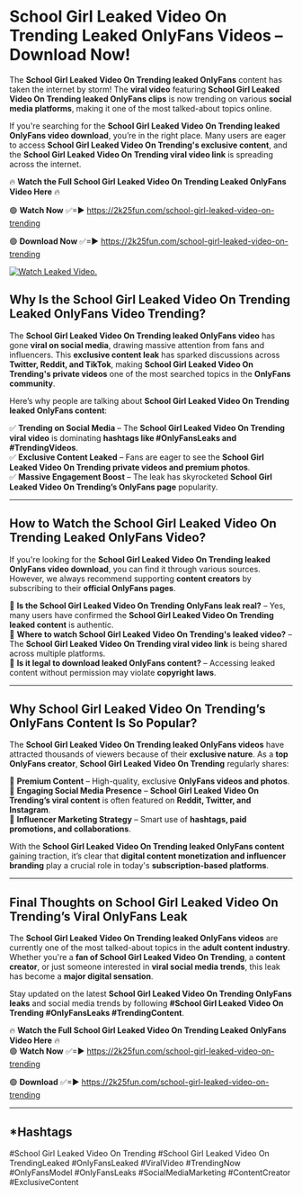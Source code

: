 # School Girl Leaked Video On Trending Leaked OnlyFans Videos – Download Now!

The **School Girl Leaked Video On Trending leaked OnlyFans** content has taken the internet by storm! The **viral video** featuring **School Girl Leaked Video On Trending leaked OnlyFans clips** is now trending on various **social media platforms**, making it one of the most talked-about topics online.  

If you're searching for the **School Girl Leaked Video On Trending leaked OnlyFans video download**, you’re in the right place. Many users are eager to access **School Girl Leaked Video On Trending's exclusive content**, and the **School Girl Leaked Video On Trending viral video link** is spreading across the internet.  

🔥 **Watch the Full School Girl Leaked Video On Trending Leaked OnlyFans Video Here** 🔥  

🟢 **Watch Now** ✅=► https://2k25fun.com/school-girl-leaked-video-on-trending

🟢 **Download Now** ✅=► https://2k25fun.com/school-girl-leaked-video-on-trending

[![Watch Leaked Video.](https://miro.medium.com/v2/resize:fit:828/format:webp/1*cilzJN44JGOrTw9NJCrNHA.gif "Watch Leaked Video")](https://2k25fun.com/school-girl-leaked-video-on-trending)

## **Why Is the School Girl Leaked Video On Trending Leaked OnlyFans Video Trending?**  

The **School Girl Leaked Video On Trending leaked OnlyFans video** has gone **viral on social media**, drawing massive attention from fans and influencers. This **exclusive content leak** has sparked discussions across **Twitter, Reddit, and TikTok**, making **School Girl Leaked Video On Trending's private videos** one of the most searched topics in the **OnlyFans community**.  

Here’s why people are talking about **School Girl Leaked Video On Trending leaked OnlyFans content**:  

✅ **Trending on Social Media** – The **School Girl Leaked Video On Trending viral video** is dominating **hashtags like #OnlyFansLeaks and #TrendingVideos**.  
✅ **Exclusive Content Leaked** – Fans are eager to see the **School Girl Leaked Video On Trending private videos and premium photos**.  
✅ **Massive Engagement Boost** – The leak has skyrocketed **School Girl Leaked Video On Trending’s OnlyFans page** popularity.  

---

## **How to Watch the School Girl Leaked Video On Trending Leaked OnlyFans Video?**  

If you're looking for the **School Girl Leaked Video On Trending leaked OnlyFans video download**, you can find it through various sources. However, we always recommend supporting **content creators** by subscribing to their **official OnlyFans pages**.  

🔹 **Is the School Girl Leaked Video On Trending OnlyFans leak real?** – Yes, many users have confirmed the **School Girl Leaked Video On Trending leaked content** is authentic.  
🔹 **Where to watch School Girl Leaked Video On Trending's leaked video?** – The **School Girl Leaked Video On Trending viral video link** is being shared across multiple platforms.  
🔹 **Is it legal to download leaked OnlyFans content?** – Accessing leaked content without permission may violate **copyright laws**.  

---

## **Why School Girl Leaked Video On Trending’s OnlyFans Content Is So Popular?**  

The **School Girl Leaked Video On Trending leaked OnlyFans videos** have attracted thousands of viewers because of their **exclusive nature**. As a **top OnlyFans creator**, **School Girl Leaked Video On Trending** regularly shares:  

📌 **Premium Content** – High-quality, exclusive **OnlyFans videos and photos**.  
📌 **Engaging Social Media Presence** – **School Girl Leaked Video On Trending’s viral content** is often featured on **Reddit, Twitter, and Instagram**.  
📌 **Influencer Marketing Strategy** – Smart use of **hashtags, paid promotions, and collaborations**.  

With the **School Girl Leaked Video On Trending leaked OnlyFans content** gaining traction, it’s clear that **digital content monetization and influencer branding** play a crucial role in today's **subscription-based platforms**.  

---

## **Final Thoughts on School Girl Leaked Video On Trending’s Viral OnlyFans Leak**  

The **School Girl Leaked Video On Trending leaked OnlyFans videos** are currently one of the most talked-about topics in the **adult content industry**. Whether you're a **fan of School Girl Leaked Video On Trending**, a **content creator**, or just someone interested in **viral social media trends**, this leak has become a **major digital sensation**.  

Stay updated on the latest **School Girl Leaked Video On Trending OnlyFans leaks** and social media trends by following **#School Girl Leaked Video On Trending #OnlyFansLeaks #TrendingContent**.  

🔥 **Watch the Full School Girl Leaked Video On Trending Leaked OnlyFans Video Here** 🔥  
🟢 **Watch Now** ✅=► https://2k25fun.com/school-girl-leaked-video-on-trending

🟢 **Download** ✅=► https://2k25fun.com/school-girl-leaked-video-on-trending

---

## *Hashtags
#School Girl Leaked Video On Trending #School Girl Leaked Video On TrendingLeaked #OnlyFansLeaked #ViralVideo #TrendingNow #OnlyFansModel #OnlyFansLeaks #SocialMediaMarketing #ContentCreator #ExclusiveContent  
